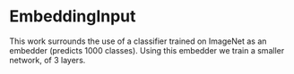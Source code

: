 # EmbeddingInput
This work surrounds the use of a classifier trained on ImageNet as an embedder (predicts 1000 classes).
Using this embedder we train a smaller network, of 3 layers.
